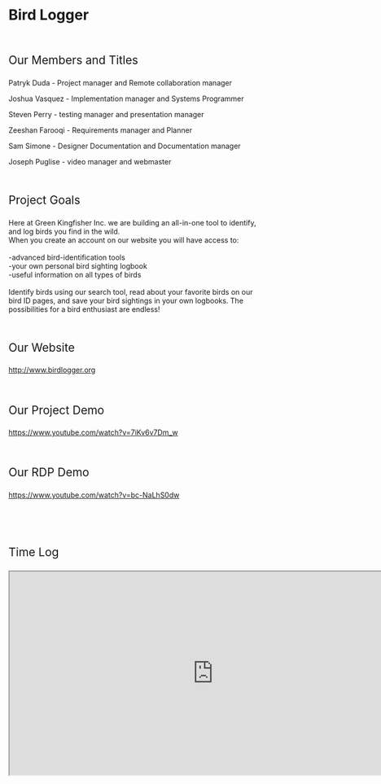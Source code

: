 
<html>
  <body>
    <h1>Bird Logger</h1>
	<br>
    <p style="font-size:160%;">Our Members and Titles</p>
    <p>Patryk Duda - Project manager and Remote collaboration manager</p>
    <p>Joshua Vasquez - Implementation manager and Systems Programmer</p>
    <p>Steven Perry - testing manager and presentation manager</p>
    <p>Zeeshan Farooqi - Requirements manager and Planner </p>
    <p>Sam Simone - Designer Documentation and Documentation manager</p>
    <p>Joseph Puglise - video manager and webmaster</p>
	<br>
	<p style="font-size:160%;">Project Goals</p>
	<p>Here at Green Kingfisher Inc. we are building an all-in-one tool to identify, and log birds you find in the wild. <br>
When you create an account on our website you will have access to:<br><br>
-advanced bird-identification tools<br>
-your own personal bird sighting logbook<br>
-useful information on all types of birds<br><br>
Identify birds using our search tool, read about your favorite birds on our bird ID pages, and save your bird sightings in your own logbooks. The possibilities for a bird enthusiast are endless!<br>
</p>
	<br>
	<p style="font-size:160%;">Our Website</p>
	<a href="Website">http://www.birdlogger.org</a>
	<br>
	<br>
	<br>
	<p style="font-size:160%;">Our Project Demo</p>
	<a href="Website">https://www.youtube.com/watch?v=7iKv6v7Dm_w</a>
	<br>
	<br>
	<br>
	<p style="font-size:160%;">Our RDP Demo</p>
	<a href="Website">https://www.youtube.com/watch?v=bc-NaLhS0dw</a>
	<br>
	<br>
	<br>
	<br>
	<br>
	<p style="font-size:160%;">Time Log</p>
	<iframe src="https://docs.google.com/spreadsheets/d/e/2PACX-1vTUCq9R_24fv3nyZ05ca6T2dSRevAmCqlJ1QhUCQOcynAAtPueSZrWyTDJuMHW8F-cfkEcbxvBsfptG/pubhtml?widget=true&amp;headers=false" width="800" height="400"></iframe>
  </body>
</html>
